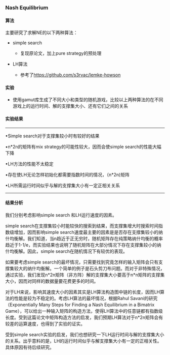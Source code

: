 ### Nash Equilibrium

#### 算法

主要研究了求解NE的以下两种算法：

- simple search
  - 复现原论文，加上pure strategy的预处理

- LH算法
  - 参考了[https](https://github.com/s3rvac/lemke-howson)[://](https://github.com/s3rvac/lemke-howson)[github.com/s3rvac/lemke-howson](https://github.com/s3rvac/lemke-howson)

    

#### 实验

- 使用gamut库生成了不同大小和类型的随机游戏，比较以上两种算法的在不同游戏上的运行时间、解的支撑集大小、还有它们之间的关系



#### 实验结果

------------------------------------------------------------------------------------------------

•Simple search对于支撑集较小时有较好的结果

•n*2n的矩阵有mix strategy的可能性较大，因而会使simple search的性能大幅下降

•LH方法的性能不太稳定

•存在使LH无论怎样初始化都需要指数时间的情况，（n*2n)矩阵

•LH所需运行时间似乎与解的支撑集大小有一定正相关关系

------------------------------------------------------------------------------------

#### 结果分析

我们分别考虑影响simple search 和LH运行速度的因素。

simple search在支撑集较小时能较快的搜索到结果，而支撑集增大时搜索时间指数级增加，因而影响simple search速度最主要的因素是是否存在支撑集较小的纳什均衡解。我们知道，当n趋近于正无穷时，随机矩阵存在纯策略纳什均衡的概率趋近于1-1/e，而实验结果也说明了随机矩阵在大部分情况下存在支撑集较小的纳什均衡解。因此，simple search在随机情况下有较优的表现。

如果要考虑simple search的最坏情况，只需要找到究竟怎样的输入矩阵会只有支撑集较大的纳什均衡解。一个简单的例子是石头剪刀布问题。而对于非特殊情况，通过实验，我们发现n\*2n矩阵（非方阵）解的支撑集大小要高于n\*n矩阵的支撑集大小，因而对同样的数据量要花费更多的时间。

对于LH来说，影响其速度大小的因素其实是LH算法构造图中链的长度，因而LH算法的性能是较为不稳定的。考虑LH算法的最坏情况，根据Rahul Savani的研究（Exponentially Many Steps for Finding a Nash Equilibrium in a Bimatrix Game），可以给出一种输入矩阵的构造方法，使得LH算法中的任意链都有指数级长度。受到这篇论文中矩阵构造方法的启发，我们预期LH算法对于n\*2n矩阵会有较差的运算速度，也得到了实验的证实。

受到simple search实验的启发，我们也想研究一下LH运行时间与解的支撑集大小的关系。出乎意料的是，LH的运行时间似乎与解支撑集大小有一定的正相关性。具体原因有待后续研究。

